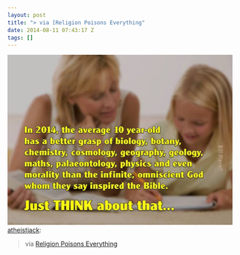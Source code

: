 ```yaml
---
layout: post
title: "> via [Religion Poisons Everything"
date: 2014-08-11 07:43:17 Z
tags: []
---
```

![](/media/2014/08/94417519634.jpg)
[atheistjack](http://atheistjack.tumblr.com/post/86579569910/via-religion-poisons-everything):

> via [Religion Poisons Everything](https://www.facebook.com/GodIsNotGreat?fref=photo)
